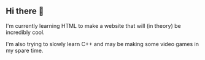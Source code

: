 ## Hi there 👋

I'm currently learning HTML to make a website that will (in theory)
be incredibly cool.

I'm also trying to slowly learn C++ and may be making some video
games in my spare time.

<!--
**Solstio/Solstio** is a ✨ _special_ ✨ repository because its `README.md` (this file) appears on your GitHub profile.

Here are some ideas to get you started:

- 🔭 I’m currently working on ...
- 🌱 I’m currently learning ...
- 👯 I’m looking to collaborate on ...
- 🤔 I’m looking for help with ...
- 💬 Ask me about ...
- 📫 How to reach me: ...
- 😄 Pronouns: ...
- ⚡ Fun fact: ...
-->
